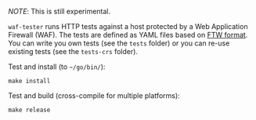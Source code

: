 *NOTE*: This is still experimental.

`waf-tester` runs HTTP tests against a host protected by a Web Application
Firewall (WAF). The tests are defined as YAML files based on [FTW
format](https://github.com/CRS-support/ftw/blob/master/docs/YAMLFormat.md).
You can write you own tests (see the `tests` folder) or you can re-use
existing tests (see the `tests-crs` folder).

Test and install (to `~/go/bin/`):

```
make install
```

Test and build (cross-compile for multiple platforms):

```
make release
```
